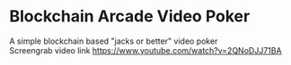 # Blockchain Arcade Video Poker
A simple blockchain based "jacks or better" video poker
<br/>
Screengrab video link https://www.youtube.com/watch?v=2QNoDJJ71BA
